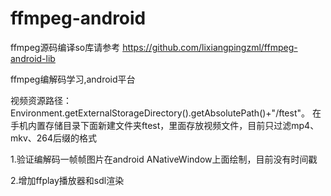 # ffmpeg-android
ffmpeg源码编译so库请参考 https://github.com/lixiangpingzml/ffmpeg-android-lib

ffmpeg编解码学习,android平台

视频资源路径：Environment.getExternalStorageDirectory().getAbsolutePath()+"/ftest"。 在手机内置存储目录下面新建文件夹ftest，里面存放视频文件，目前只过滤mp4、mkv、264后缀的格式

1.验证编解码一帧帧图片在android ANativeWindow上面绘制，目前没有时间戳

2.增加ffplay播放器和sdl渲染
